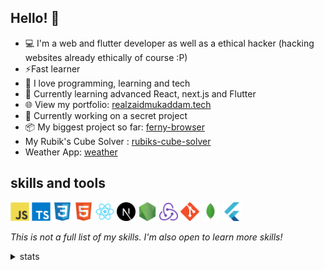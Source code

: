 ## Hello! 👋

- 💻 I'm a web and flutter developer as well as a ethical hacker (hacking websites already ethically of course :P)
- ⚡️Fast learner
- 🤟 I love programming, learning and tech
- 🌱 Currently learning advanced React, next.js and Flutter
- 🌐 View my portfolio: [realzaidmukaddam.tech](https://realzaidmukaddam.tech/)
- 💪 Currently working on a secret project
- 📦 My biggest project so far: [ferny-browser](https://github.com/ferny-browser)
- My Rubik's Cube Solver : [rubiks-cube-solver](https://zaidmukaddam.github.io/rubiks-cube-solver)
- Weather App: [weather](https://atmos.realzaidmukaddam.tech/)

## skills and tools

<code><img height="30" src="https://raw.githubusercontent.com/devicons/devicon/master/icons/javascript/javascript-original.svg"></code>
<code><img height="30" src="https://raw.githubusercontent.com/devicons/devicon/master/icons/typescript/typescript-original.svg"></code>
<code><img height="30" src="https://raw.githubusercontent.com/devicons/devicon/master/icons/css3/css3-original.svg"></code>
<code><img height="30" src="https://raw.githubusercontent.com/devicons/devicon/master/icons/html5/html5-original.svg"></code>
<code><img height="30" src="https://raw.githubusercontent.com/devicons/devicon/master/icons/react/react-original.svg"></code>
<code><img height="30" src="https://raw.githubusercontent.com/devicons/devicon/daca2d1577e9ba62674a864f232320f03f0b6d5d/icons/nextjs/nextjs-original.svg"></code>
<code><img height="30" src="https://raw.githubusercontent.com/github/explore/80688e429a7d4ef2fca1e82350fe8e3517d3494d/topics/nodejs/nodejs.png"></code>
<code><img height="30" src="https://raw.githubusercontent.com/devicons/devicon/master/icons/redux/redux-original.svg"></code>
<code><img height="30" src="https://raw.githubusercontent.com/devicons/devicon/master/icons/git/git-plain.svg"></code>
<code><img height="30" src="https://raw.githubusercontent.com/devicons/devicon/master/icons/mongodb/mongodb-original.svg"></code>
<code><img height="30" src="https://raw.githubusercontent.com/devicons/devicon/master/icons/flutter/flutter-original.svg"></code>

_This is not a full list of my skills. I'm also open to learn more skills!_

<details>
  <summary>stats</summary>
  
  
  ![stats](https://github-readme-stats-drab-iota-53.vercel.app/api?username=zaidmukaddam&bg_color=00000000&include_all_commits=true&count_private=true&show_icons=true&hide_rank=false&icon_color=6381AF&text_color=f2f2f2&hide_title=true&disable_animations=true)
  
  ![langs](https://github-readme-stats-drab-iota-53.vercel.app/api/top-langs?username=zaidmukaddam&theme=dark&include_all_commits=true&count_private=true&layout=compact&bg_color=00000000)
  
  <!-- _(Wakatime stats of all time)_
  
  [![wakatime](https://github-readme-stats-drab-iota-53.vercel.app/api/wakatime?username=zaidmukaddam&layout=compact&theme=dark&langs_count=5&bg_color=00000000)](https://wakatime.com/@zaidmukaddam)
   -->
 </details>